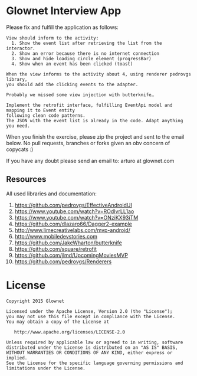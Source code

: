 # Glownet Interview App

Please fix and fulfill the application as follows:

``` 
View should inform to the activity:
  1. Show the event list after retrieving the list from the interactor.
  2. Show an error because there is no internet connection
  3. Show and hide loading circle element (progressBar)
  4. Show when an event has been clicked (toast)

When the view informs to the activity about 4, using renderer pedrovgs library,
you should add the clicking events to the adapter.

Probably we missed some view injection with butterknife…

Implement the retrofit interface, fulfilling EventApi model and mapping it to Event entity 
following clean code patterns.
The JSON with the event list is already in the code. Adapt anything you need.
``` 
When you finish the exercise, please zip the project and sent to the email below. No pull requests, 
branches or forks given an obv concern of copycats :)

If you have any doubt please send an email to: arturo at glownet.com

## Resources
All used libraries and documentation:

1. https://github.com/pedrovgs/EffectiveAndroidUI
2. https://www.youtube.com/watch?v=ROdIvrLL1ao
3. https://www.youtube.com/watch?v=ONziKX93iTM
4. https://github.com/dlazaro66/Dagger2-example
5. http://www.limecreativelabs.com/mvp-android/
6. http://www.mobiledevstories.com
7. https://github.com/JakeWharton/butterknife
8. https://github.com/square/retrofit
9. https://github.com/jlmd/UpcomingMoviesMVP
10. https://github.com/pedrovgs/Renderers


# License

    Copyright 2015 Glownet

    Licensed under the Apache License, Version 2.0 (the "License");
    you may not use this file except in compliance with the License.
    You may obtain a copy of the License at

       http://www.apache.org/licenses/LICENSE-2.0

    Unless required by applicable law or agreed to in writing, software
    distributed under the License is distributed on an "AS IS" BASIS,
    WITHOUT WARRANTIES OR CONDITIONS OF ANY KIND, either express or implied.
    See the License for the specific language governing permissions and
    limitations under the License.
